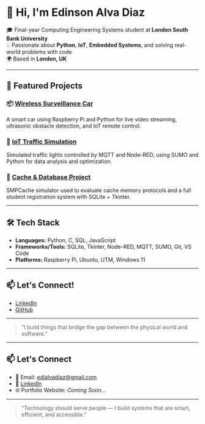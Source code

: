 # 👋 Hi, I'm Edinson Alva Diaz

🎓 Final-year Computing Engineering Systems student at **London South Bank University**  
💡 Passionate about **Python**, **IoT**, **Embedded Systems**, and solving real-world problems with code  
🌍 Based in **London, UK**

---

## 🚀 Featured Projects

### 📦 [Wireless Surveillance Car](https://github.com/Edi2806/Wireless-Surveillance-Car)  
A smart car using Raspberry Pi and Python for live video streaming, ultrasonic obstacle detection, and IoT remote control.

### 🚦 [IoT Traffic Simulation](https://github.com/Edi2806/IoT_Final_Simulation)  
Simulated traffic lights controlled by MQTT and Node-RED, using SUMO and Python for data analysis and optimization.

### 💾 [Cache & Database Project](https://github.com/Edi2806/Cache-and-Database-Project)  
SMPCache simulator used to evaluate cache memory protocols and a full student registration system with SQLite + Tkinter.

---

## 🛠️ Tech Stack

- **Languages:** Python, C, SQL, JavaScript  
- **Frameworks/Tools:** SQLite, Tkinter, Node-RED, MQTT, SUMO, Git, VS Code  
- **Platforms:** Raspberry Pi, Ubuntu, UTM, Windows 11  

---

## 📫 Let's Connect!

- [LinkedIn](https://www.linkedin.com/in/your-profile)  
- [GitHub](https://github.com/Edi2806)

---

> “I build things that bridge the gap between the physical world and software.”


---

## 📫 Let's Connect

- 📧 Email: [edialvadiaz@gmail.com](mailto:edialvadiaz@gmail.com)  
- 💼 [LinkedIn](https://www.linkedin.com/in/edinson-alva-080286229/)  
- 🌐 Portfolio Website: *Coming Soon...*

---

> "Technology should serve people — I build systems that are smart, efficient, and accessible."
